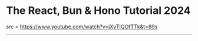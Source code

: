 # The React, Bun & Hono Tutorial 2024

src = https://www.youtube.com/watch?v=jXyTIQOfTTk&t=89s

---

